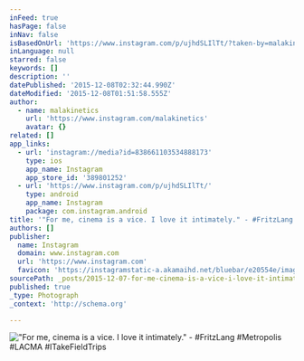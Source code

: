 ```yaml
---
inFeed: true
hasPage: false
inNav: false
isBasedOnUrl: 'https://www.instagram.com/p/ujhdSLIlTt/?taken-by=malakinetics'
inLanguage: null
starred: false
keywords: []
description: ''
datePublished: '2015-12-08T02:32:44.990Z'
dateModified: '2015-12-08T01:51:58.555Z'
author:
  - name: malakinetics
    url: 'https://www.instagram.com/malakinetics'
    avatar: {}
related: []
app_links:
  - url: 'instagram://media?id=838661103534888173'
    type: ios
    app_name: Instagram
    app_store_id: '389801252'
  - url: 'https://www.instagram.com/p/ujhdSLIlTt/'
    type: android
    app_name: Instagram
    package: com.instagram.android
title: '"For me, cinema is a vice. I love it intimately." - #FritzLang #Metropolis #LACMA #ITakeFieldTrips'
authors: []
publisher:
  name: Instagram
  domain: www.instagram.com
  url: 'https://www.instagram.com'
  favicon: 'https://instagramstatic-a.akamaihd.net/bluebar/e20554e/images/ico/favicon.ico'
sourcePath: _posts/2015-12-07-for-me-cinema-is-a-vice-i-love-it-intimately-fritzla.md
published: true
_type: Photograph
_context: 'http://schema.org'

---
```

!["For me, cinema is a vice. I love it intimately." - #FritzLang #Metropolis #LACMA #ITakeFieldTrips](https://s3-us-west-2.amazonaws.com/the-grid-img/p/be0ca39c9d7c727e2163d6889f618e98ee528992.jpg)